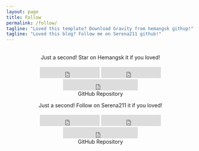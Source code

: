 ```yaml
---
layout: page
title: Follow
permalink: /follow/
tagline: "Loved this template? Download Gravity from hemangsk githup!"
tagline: "Loved this blog? Follow me on Serena211 github!"
---
```



<br>
<div class="download">
  <center>Just a second! <i class="fa fa-heart"></i> Star on Hemangsk it if you loved!</center>
  <br>
<center>
  <iframe src="https://ghbtns.com/github-btn.html?user=hemangsk&repo=gravity&type=star&count=true&size=large" frameborder="0" scrolling="0" width="160px" height="30px"></iframe>

  <iframe src="https://ghbtns.com/github-btn.html?user=hemangsk&repo=gravity&type=fork&count=true&size=large" frameborder="0" scrolling="0" width="160px" height="30px"></iframe>

  <iframe src="https://ghbtns.com/github-btn.html?user=hemangsk&type=follow&count=true&size=large" frameborder="0" scrolling="0" width="200px" height="30px"></iframe>
</center>
</div>
<center>GitHub Repository
<a href="http://github.com/hemangsk/Gravity"><p><i class="fa fa-github"></i></p></a>
</center>


<div class="download">
  <center>Just a second! <i class="fa fa-heart"></i> Follow on Serena211 it if you loved!</center>
  <br>
<center>
  <iframe src="https://ghbtns.com/github-btn.html?user=serena211&repo=gravity&type=star&count=true&size=large" frameborder="0" scrolling="0" width="160px" height="30px"></iframe>

  <iframe src="https://ghbtns.com/github-btn.html?user=serena211&repo=gravity&type=fork&count=true&size=large" frameborder="0" scrolling="0" width="160px" height="30px"></iframe>

  <iframe src="https://ghbtns.com/github-btn.html?user=serena211&type=follow&count=true&size=large" frameborder="0" scrolling="0" width="200px" height="30px"></iframe>
</center>
</div>
<center>GitHub Repository
<a href="http://github.com/serena211/"><p><i class="fa fa-github"></i></p></a>
</center>
